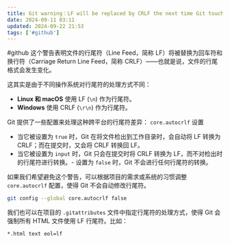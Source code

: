 ```yaml
---
title: Git warning：LF will be replaced by CRLF the next time Git touches it
date: 2024-09-11 03:11
updated: 2024-09-22 21:53
tags: ['#github']
---
```


#github
这个警告表明文件的行尾符（Line Feed，简称 LF）将被替换为回车符和换行符（Carriage Return Line Feed，简称 CRLF）——也就是说，文件的行尾格式会发生变化。

这其实是由于不同操作系统对行尾符的处理方式不同：

-   **Linux 和 macOS** 使用 LF (`\n`) 作为行尾符。
-   **Windows** 使用 CRLF (`\r\n`) 作为行尾符。

Git 提供了一些配置来处理这种跨平台的行尾符差异：
`core.autocrlf` 设置

-   当它被设置为 `true` 时，Git 在将文件检出到工作目录时，会自动将 LF 转换为 CRLF；而在提交时，又会将 CRLF 转换回 LF。
-   当它被设置为 `input` 时，Git 只会在提交时将 CRLF 转换为 LF，而不对检出时的行尾符进行转换。- 设置为 `false` 时，Git 不会进行任何行尾符的转换。

如果我们希望避免这个警告，可以根据项目的需求或系统的习惯调整 `core.autocrlf` 配置，使得 Git 不会自动修改行尾符。

```bash
git config --global core.autocrlf false
```

我们也可以在项目的 `.gitattributes` 文件中指定行尾符的处理方式，使得 Git 会强制所有 HTML 文件使用 LF 行尾符。比如：

```bash
*.html text eol=lf
```

